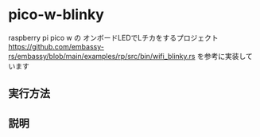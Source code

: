 # pico-w-blinky
raspberry pi pico w の オンボードLEDでLチカをするプロジェクト
https://github.com/embassy-rs/embassy/blob/main/examples/rp/src/bin/wifi_blinky.rs を参考に実装しています
## 実行方法

## 説明